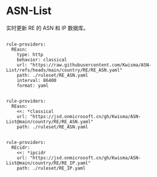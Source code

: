 
# ASN-List

实时更新 RE 的 ASN 和 IP 数据库。

<pre><code class="language-javascript">
rule-providers:
  REasn:
    type: http
    behavior: classical
    url: "https://raw.githubusercontent.com/Kwisma/ASN-List/refs/heads/main/country/RE/RE_ASN.yaml"
    path: ./ruleset/RE_ASN.yaml
    interval: 86400
    format: yaml
</code></pre>

<pre><code class="language-javascript">
rule-providers:
  REasn:
    <<: *classical
    url: "https://jsd.onmicrosoft.cn/gh/Kwisma/ASN-List@main/country/RE/RE_ASN.yaml"
    path: ./ruleset/RE_ASN.yaml
</code></pre>

<pre><code class="language-javascript">
rule-providers:
  REcidr:
    <<: *ipcidr
    url: "https://jsd.onmicrosoft.cn/gh/Kwisma/ASN-List@main/country/RE/RE_IP.yaml"
    path: ./ruleset/RE_IP.yaml
</code></pre>